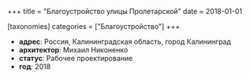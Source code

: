 
+++
title = "Благоустройство улицы Пролетарской"
date = 2018-01-01

[taxonomies]
categories = ["Благоустройство"]
+++

- **адрес**:  Россия, Калининградская область, город Калининград
- **архитектор**: Михаил Никоненко
- **статус**: Рабочее проектирование
- **год**: 2018
        
